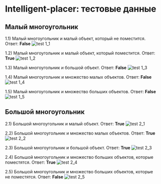# Intelligent-placer: тестовые данные

## Малый многоугольник

1.1) Малый многоугольник и малый объект, который не поместится. Ответ: **False**
![test 1_1](1_1.jpg)

1.2) Малый многоугольник и малый объект, который поместится. Ответ: **True**
![test 1_2](1_2.jpg)

1.3) Малый многоугольник и большой объект. Ответ: **False**
![test 1_3](1_3.jpg)

1.4) Малый многоугольник и множество малых объектов. Ответ: **False**
![test 1_4](1_4.jpg)

1.5) Малый многоугольник и множество больших объектов. Ответ: **False**
![test 1_5](1_5.jpg)
## Большой многоугольник

2.1) Большой многоугольник и малый объект. Ответ: **True**
![test 2_1](2_1.jpg)

2.2) Большой многоугольник и множество малых объектов. Ответ: **True**
![test 2_2](2_2.jpg)

2.3) Большой многоугольник и большой объект. Ответ: **True**
![test 2_3](2_3.jpg)

2.4) Большой многоугольник и множество больших объектов, которые поместятся. Ответ: **True**
![test 2_4](2_4.jpg)

2.5) Большой многоугольник и множество больших объектов, которые не поместятся. Ответ: **False**
![test 2_5](2_5.jpg)
